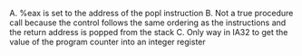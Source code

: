 A. %eax is set to the address of the popl instruction
B. Not a true procedure call because the control follows the same ordering as the instructions and the return address is popped from the stack
C. Only way in IA32 to get the value of the program counter into an integer register
